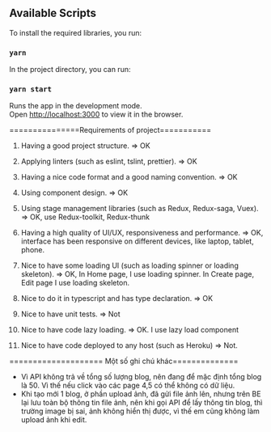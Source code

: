 ## Available Scripts

To install the required libraries, you run:

### `yarn`

In the project directory, you can run:

### `yarn start`

Runs the app in the development mode.\
Open [http://localhost:3000](http://localhost:3000) to view it in the browser.

===============Requirements of project===========

1. Having a good project structure.
   => OK

2. Applying linters (such as eslint, tslint, prettier).
   => OK

3. Having a nice code format and a good naming convention.
   => OK

4. Using component design.
   => OK

5. Using stage management libraries (such as Redux, Redux-saga, Vuex).
   => OK, use Redux-toolkit, Redux-thunk

6. Having a high quality of UI/UX, responsiveness and performance.
   => OK, interface has been responsive on different devices, like laptop, tablet, phone.

7. Nice to have some loading UI (such as loading spinner or loading skeleton).
   => OK, In Home page, I use loading spinner. In Create page, Edit page I use loading skeleton.

8. Nice to do it in typescript and has type declaration.
   => OK

9. Nice to have unit tests.
   => Not

10. Nice to have code lazy loading.
    => OK. I use lazy load component

11. Nice to have code deployed to any host (such as Heroku)
    => Not.

==================== Một số ghi chú khác==============

- Vì API không trả về tổng số lượng blog, nên đang để mặc định tổng blog là 50. Vì thế nếu click vào các page 4,5 có thể không có dữ liệu.
- Khi tạo mới 1 blog, ở phần upload ảnh, đã gửi file ảnh lên, nhưng trên BE lại lưu toàn bộ thông tin file ảnh, nên khi gọi API để lấy thông tin blog, thì trường image bị sai, ảnh không hiển thị được, vì thế em cũng không làm upload ảnh khi edit.

